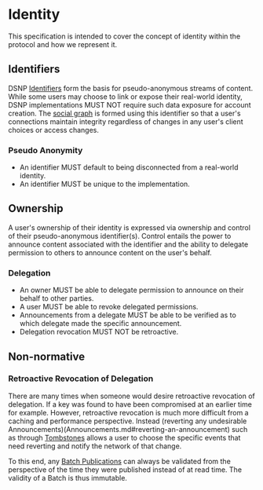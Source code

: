 # Identity

This specification is intended to cover the concept of identity within the protocol and how we represent it.

## Identifiers

DSNP [Identifiers](Identifiers.md) form the basis for pseudo-anonymous streams of content.
While some users may choose to link or expose their real-world identity, DSNP implementations MUST NOT require such data exposure for account creation.
The [social graph](Graph.md) is formed using this identifier so that a user's connections maintain integrity regardless of changes in any user's client choices or access changes.

### Pseudo Anonymity

* An identifier MUST default to being disconnected from a real-world identity.
* An identifier MUST be unique to the implementation.

## Ownership

A user's ownership of their identity is expressed via ownership and control of their pseudo-anonymous identifier(s).
Control entails the power to announce content associated with the identifier and
the ability to delegate permission to others to announce content on the user's behalf.

### Delegation

* An owner MUST be able to delegate permission to announce on their behalf to other parties.
* A user MUST be able to revoke delegated permissions.
* Announcements from a delegate MUST be able to be verified as to which delegate made the specific announcement.
* Delegation revocation MUST NOT be retroactive.


## Non-normative

### Retroactive Revocation of Delegation

There are many times when someone would desire retroactive revocation of delegation.
If a key was found to have been compromised at an earlier time for example.
However, retroactive revocation is much more difficult from a caching and performance perspective.
Instead (reverting any undesirable Announcements)(Announcements.md#reverting-an-announcement) such as through [Tombstones](Types/Tombstone.md) allows a user to choose the specific events that need reverting and notify the network of that change.

To this end, any [Batch Publications](BatchPublications.md) can always be validated from the perspective of the time they were published instead of at read time.
The validity of a Batch is thus immutable.
